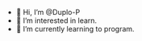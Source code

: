 - 👋 Hi, I’m @Duplo-P
- 👀 I’m interested in learn.
- 🌱 I’m currently learning to program.


<!---
Duplo-P/Duplo-P is a ✨ special ✨ repository because its `README.md` (this file) appears on your GitHub profile.
You can click the Preview link to take a look at your changes.
--->
